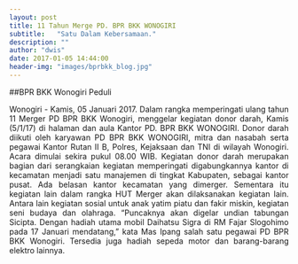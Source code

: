 ```yaml
---
layout: post
title: 11 Tahun Merge PD. BPR BKK WONOGIRI
subtitle:   "Satu Dalam Kebersamaan."
description: ""
author: "dwis"
date: 2017-01-05 14:44:00
header-img: "images/bprbkk_blog.jpg"
---
```

##BPR BKK Wonogiri Peduli
<div style="text-align: justify;">Wonogiri - Kamis, 05 Januari 2017. Dalam rangka memperingati ulang tahun 11 Merger PD BPR BKK Wonogiri, menggelar kegiatan donor darah, Kamis (5/1/17) di halaman dan aula Kantor PD. BPR BKK WONOGIRI.
Donor darah diikuti oleh karyawan PD BPR BKK WONOGIRI, mitra dan nasabah serta pegawai Kantor Rutan II B, Polres, Kejaksaan dan TNI di wilayah Wonogiri.
Acara dimulai sekira pukul 08.00 WIB. Kegiatan donor darah merupakan bagian dari serangkaian kegiatan memperingati digabungkannya kantor di kecamatan menjadi satu manajemen di tingkat Kabupaten, sebagai kantor pusat.
Ada belasan kantor kecamatan yang dimerger. Sementara itu kegiatan lain dalam rangka HUT Merger akan dilaksanakan kegiatan lain. Antara lain kegiatan sosial untuk anak yatim piatu dan fakir miskin, kegiatan seni budaya dan olahraga.
“Puncaknya akan digelar undian tabungan Sicipta. Dengan hadiah utama mobil Daihatsu Sigra di RM Fajar Slogohimo pada 17 Januari mendatang,” kata Mas Ipang salah satu pegawai PD BPR BKK Wonogiri. Tersedia juga hadiah sepeda motor dan barang-barang elektro lainnya.</div>
